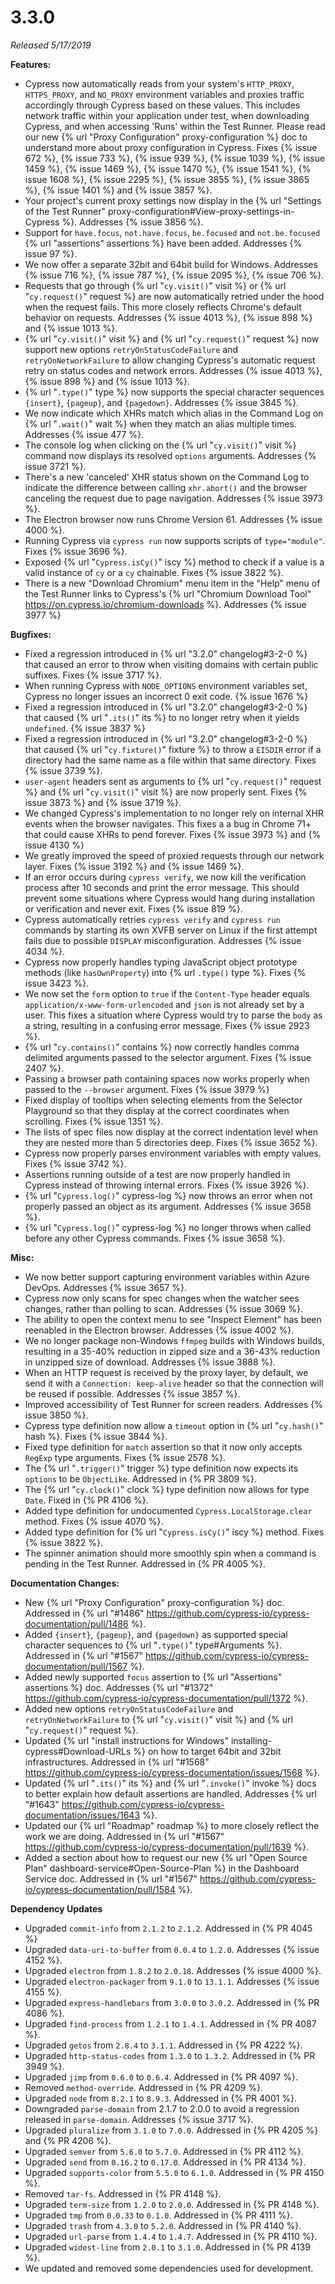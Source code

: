 # 3.3.0

*Released 5/17/2019*

**Features:**

- Cypress now automatically reads from your system's `HTTP_PROXY`, `HTTPS_PROXY`, and `NO_PROXY` environment variables and proxies traffic accordingly through Cypress based on these values. This includes network traffic within your application under test, when downloading Cypress, and when accessing 'Runs' within the Test Runner. Please read our new {% url "Proxy Configuration" proxy-configuration %} doc to understand more about proxy configuration in Cypress. Fixes {% issue 672 %}, {% issue 733 %}, {% issue 939 %}, {% issue 1039 %}, {% issue 1459 %}, {% issue 1469 %}, {% issue 1470 %}, {% issue 1541 %}, {% issue 1608 %}, {% issue 2295 %}, {% issue 3855 %}, {% issue 3865 %}, {% issue 1401 %} and {% issue 3857 %}.
- Your project's current proxy settings now display in the {% url "Settings of the Test Runner" proxy-configuration#View-proxy-settings-in-Cypress %}. Addresses {% issue 3856 %}.
- Support for `have.focus`, `not.have.focus`, `be.focused` and `not.be.focused` {% url "assertions" assertions %} have been added. Addresses {% issue 97 %}.
- We now offer a separate 32bit and 64bit build for Windows. Addresses {% issue 716 %}, {% issue 787 %}, {% issue 2095 %}, {% issue 706 %}.
- Requests that go through {% url "`cy.visit()`" visit %} or {% url "`cy.request()`" request %} are now automatically retried under the hood when the request fails. This more closely reflects Chrome's default behavior on requests. Addresses {% issue 4013 %}, {% issue 898 %} and {% issue 1013 %}.
- {% url "`cy.visit()`" visit %} and {% url "`cy.request()`" request %} now support new options `retryOnStatusCodeFailure` and `retryOnNetworkFailure` to allow changing Cypress's automatic request retry on status codes and network errors. Addresses {% issue 4013 %}, {% issue 898 %} and {% issue 1013 %}.
- {% url "`.type()`" type %} now supports the special character sequences `{insert}`, `{pageup}`, and `{pagedown}`. Addresses {% issue 3845 %}.
- We now indicate which XHRs match which alias in the Command Log on {% url "`.wait()`" wait %} when they match an alias multiple times. Addresses {% issue 477 %}.
- The console log when clicking on the {% url "`cy.visit()`" visit %} command now displays its resolved `options` arguments. Addresses {% issue 3721 %}.
- There's a new 'canceled' XHR status shown on the Command Log to indicate the difference between calling `xhr.abort()` and the browser canceling the request due to page navigation. Addresses {% issue 3973 %}.
- The Electron browser now runs Chrome Version 61. Addresses {% issue 4000 %}.
- Running Cypress via `cypress run` now supports scripts of `type="module"`. Fixes {% issue 3696 %}.
- Exposed {% url "`Cypress.isCy()`" iscy %} method to check if a value is a valid instance of `cy` or a `cy` chainable. Fixes {% issue 3822 %}.
- There is a new "Download Chromium" menu item in the "Help" menu of the Test Runner links to Cypress's {% url "Chromium Download Tool" https://on.cypress.io/chromium-downloads %}. Addresses {% issue 3977 %}

**Bugfixes:**

- Fixed a regression introduced in {% url "3.2.0" changelog#3-2-0 %} that caused an error to throw when visiting domains with certain public suffixes. Fixes {% issue 3717 %}.
- When running Cypress with `NODE_OPTIONS` environment variables set, Cypress no longer issues an incorrect 0 exit code. {% issue 1676 %}
- Fixed a regression introduced in {% url "3.2.0" changelog#3-2-0 %} that caused {% url "`.its()`" its %} to no longer retry when it yields `undefined`. {% issue 3837 %}
- Fixed a regression introduced in {% url "3.2.0" changelog#3-2-0 %} that caused {% url "`cy.fixture()`" fixture %} to throw a `EISDIR` error if a directory had the same name as a file within that same directory. Fixes {% issue 3739 %}.
- `user-agent` headers sent as arguments to {% url "`cy.request()`" request %} and {% url "`cy.visit()`" visit %} are now properly sent. Fixes {% issue 3873 %} and {% issue 3719 %}.
- We changed Cypress's implementation to no longer rely on internal XHR events when the browser navigates. This fixes a a bug in Chrome 71+ that could cause XHRs to pend forever. Fixes {% issue 3973 %} and {% issue 4130 %}
- We greatly improved the speed of proxied requests through our network layer. Fixes {% issue 3192 %} and {% issue 1469 %}.
- If an error occurs during `cypress verify`, we now kill the verification process after 10 seconds and print the error message. This should prevent some situations where Cypress would hang during installation or verification and never exit. Fixes {% issue 819 %}.
- Cypress automatically retries `cypress verify` and `cypress run` commands by starting its own XVFB server on Linux if the first attempt fails due to possible `DISPLAY` misconfiguration. Addresses {% issue 4034 %}.
- Cypress now properly handles typing JavaScript object prototype methods (like `hasOwnProperty`) into {% url `.type()` type %}. Fixes {% issue 3423 %}.
- We now set the `form` option to `true` if the `Content-Type` header equals `application/x-www-form-urlencoded` and `json` is not already set by a user. This fixes a situation where Cypress would try to parse the `body` as a string, resulting in a confusing error message. Fixes {% issue 2923 %}.
- {% url "`cy.contains()`" contains %} now correctly handles comma delimited arguments passed to the selector argument.  Fixes {% issue 2407 %}.
- Passing a browser path containing spaces now works properly when passed to the `--browser` argument. Fixes {% issue 3979 %}
- Fixed display of tooltips when selecting elements from the Selector Playground so that they display at the correct coordinates when scrolling. Fixes {% issue 1351 %}.
- The lists of spec files now display at the correct indentation level when they are nested more than 5 directories deep. Fixes {% issue 3652 %}.
- Cypress now properly parses environment variables with empty values. Fixes {% issue 3742 %}.
- Assertions running outside of a test are now properly handled in Cypress instead of throwing internal errors. Fixes {% issue 3926 %}.
- {% url "`Cypress.log()`" cypress-log %} now throws an error when not properly passed an object as its argument. Addresses {% issue 3658 %}.
- {% url "`Cypress.log()`" cypress-log %} no longer throws when called before any other Cypress commands. Fixes {% issue 3658 %}.

**Misc:**

- We now better support capturing environment variables within Azure DevOps. Addresses {% issue 3657 %}.
- Cypress now only scans for spec changes when the watcher sees changes, rather than polling to scan. Addresses {% issue 3069 %}.
- The ability to open the context menu to see "Inspect Element" has been reenabled in the Electron browser. Addresses {% issue 4002 %}.
- We no longer package non-Windows `ffmpeg` builds with Windows builds, resulting in a 35-40% reduction in zipped size and a 36-43% reduction in unzipped size of download. Addresses {% issue 3888 %}.
- When an HTTP request is received by the proxy layer, by default, we send it with a `Connection: keep-alive` header so that the connection will be reused if possible. Addresses {% issue 3857 %}.
- Improved accessibility of Test Runner for screen readers. Addresses {% issue 3850 %}.
- Cypress type definition now allow a `timeout` option in {% url "`cy.hash()`" hash %}. Fixes {% issue 3844 %}.
- Fixed type definition for `match` assertion so that it now only accepts `RegExp` type arguments. Fixes {% issue 2578 %}.
- The {% url "`.trigger()`" trigger %} type definition now expects its `options` to be `ObjectLike`. Addressed in {% PR 3809 %}.
- The {% url "`cy.clock()`" clock %} type definition now allows for type `Date`. Fixed in {% PR 4106 %}.
- Added type definition for undocumented `Cypress.LocalStorage.clear` method. Fixes {% issue 4070 %}.
- Added type definition for {% url "`Cypress.isCy()`" iscy %} method. Fixes {% issue 3822 %}.
- The spinner animation should more smoothly spin when a command is pending in the Test Runner. Addressed in {% PR 4005 %}.

**Documentation Changes:**

- New {% url "Proxy Configuration" proxy-configuration %} doc. Addressed in {% url "#1486" https://github.com/cypress-io/cypress-documentation/pull/1486 %}.
- Added `{insert}`, `{pageup}`, and `{pagedown}` as supported special character sequences to {% url "`.type()`" type#Arguments %}. Addressed in {% url "#1567" https://github.com/cypress-io/cypress-documentation/pull/1567 %}.
- Added newly supported `focus` assertion to {% url "Assertions" assertions %} doc. Addresses {% url "#1372" https://github.com/cypress-io/cypress-documentation/pull/1372 %}.
- Added new options `retryOnStatusCodeFailure` and `retryOnNetworkFailure` to {% url "`cy.visit()`" visit %} and {% url "`cy.request()`" request %}.
- Updated {% url "install instructions for Windows" installing-cypress#Download-URLs %} on how to target 64bit and 32bit infrastructures. Addressed in {% url "#1568" https://github.com/cypress-io/cypress-documentation/issues/1568 %}.
- Updated {% url "`.its()`" its %} and {% url "`.invoke()`" invoke %} docs to better explain how default assertions are handled. Addresses {% url "#1643" https://github.com/cypress-io/cypress-documentation/issues/1643 %}.
- Updated our {% url "Roadmap" roadmap %} to more closely reflect the work we are doing. Addressed in {% url "#1567" https://github.com/cypress-io/cypress-documentation/pull/1639 %}.
- Added a section about how to request our new {% url "Open Source Plan" dashboard-service#Open-Source-Plan %} in the Dashboard Service doc. Addressed in {% url "#1567" https://github.com/cypress-io/cypress-documentation/pull/1584 %}.

**Dependency Updates**

- Upgraded `commit-info` from `2.1.2` to `2.1.2`. Addressed in {% PR 4045 %}
- Upgraded `data-uri-to-buffer` from `0.0.4` to `1.2.0`. Addresses {% issue 4152 %}.
- Upgraded `electron` from `1.8.2` to `2.0.18`. Addresses {% issue 4000 %}.
- Upgraded `electron-packager` from `9.1.0` to `13.1.1`. Addresses {% issue 4155 %}.
- Upgraded `express-handlebars` from `3.0.0` to `3.0.2`. Addressed in {% PR 4086 %}.
- Upgraded `find-process` from `1.2.1` to `1.4.1`. Addressed in {% PR 4087 %}.
- Upgraded `getos` from `2.8.4` to `3.1.1`. Addressed in {% PR 4222 %}.
- Upgraded `http-status-codes` from `1.3.0` to `1.3.2`. Addressed in {% PR 3949 %}.
- Upgraded `jimp` from `0.6.0` to `0.6.4`. Addressed in {% PR 4097 %}.
- Removed `method-override`. Addressed in {% PR 4209 %}.
- Upgraded `node` from `8.2.1` to `8.9.3`. Addressed in {% PR 4001 %}.
- Downgraded `parse-domain` from 2.1.7 to 2.0.0 to avoid a regression released in `parse-domain`. Addresses {% issue 3717 %}.
- Upgraded `pluralize` from `3.1.0` to `7.0.0`. Addressed in {% PR 4205 %} and {% PR 4206 %}.
- Upgraded `semver` from `5.6.0` to `5.7.0`. Addressed in {% PR 4112 %}.
- Upgraded `send` from `0.16.2` to `0.17.0`. Addressed in {% PR 4134 %}.
- Upgraded `supports-color` from `5.5.0` to `6.1.0`. Addressed in {% PR 4150 %}.
- Removed `tar-fs`. Addressed in {% PR 4148 %}.
- Upgraded `term-size` from `1.2.0` to `2.0.0`. Addressed in {% PR 4148 %}.
- Upgraded `tmp` from `0.0.33` to `0.1.0`. Addressed in {% PR 4111 %}.
- Upgraded `trash` from `4.3.0` to `5.2.0`. Addressed in {% PR 4140 %}.
- Upgraded `url-parse` from `1.4.4` to `1.4.7`. Addressed in {% PR 4110 %}.
- Upgraded `widest-line` from `2.0.1` to `3.1.0`. Addressed in {% PR 4139 %}.
- We updated and removed some dependencies used for development.
